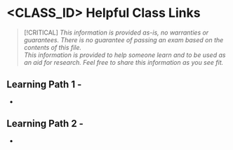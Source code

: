 # <CLASS_ID> Helpful Class Links

>[!CRITICAL]
_This information is provided as-is, no warranties or guarantees.  There is no guarantee of passing an exam
based on the contents of this file.  
This information is provided to help someone learn and to be used as an aid for research.
Feel free to share this information as you see fit._

## Learning Path 1 - <MODULE TITLE>
- 
  
## Learning Path 2 - <MODULE TITLE>
- 
